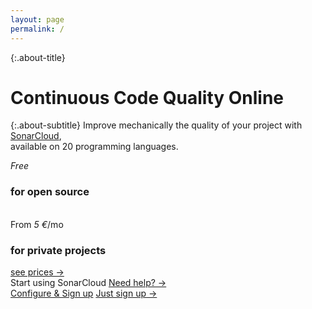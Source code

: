 ```yaml
---
layout: page
permalink: /
---
```


{:.about-title}
# Continuous Code Quality Online

{:.about-subtitle}
Improve mechanically the quality of your project with [SonarCloud](https://sonarcloud.io),<br/>
available on 20 programming languages.

<div class="about-price-tiers">
    <div class="about-price-tier">
        <em>Free</em>
        <h3>for open source</h3>
        <span>&nbsp;</span>
    </div>
    <div class="about-price-tier">
        <span>From <em>5 &euro;</em>/mo</span>
        <h3>for private projects</h3>
        <a href="#prices">see prices →</a>
    </div>
</div>

<div class="about-start">
    <div class="about-start-using">
        <span>Start using SonarCloud</span>
        <a href="/contact">Need help? →</a>
    </div>
    <div class="about-start-signup">
        <a class="btn" href="#">Configure &amp; Sign up</a>
        <a href="#">Just sign up →</a>
    </div>
</div>
